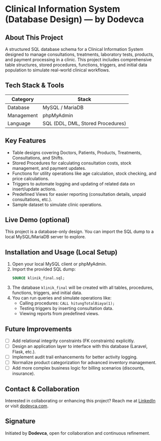 # Clinical Information System (Database Design) — by Dodevca

## About This Project
A structured SQL database schema for a Clinical Information System designed to manage consultations, treatments, laboratory tests, products, and payment processing in a clinic. This project includes comprehensive table structures, stored procedures, functions, triggers, and initial data population to simulate real-world clinical workflows.

## Tech Stack & Tools
| Category     | Stack                        |
|--------------|------------------------------|
| Database     | MySQL / MariaDB               |
| Management   | phpMyAdmin                    |
| Language     | SQL (DDL, DML, Stored Procedures) |

## Key Features
- Table designs covering Doctors, Patients, Products, Treatments, Consultations, and Shifts.
- Stored Procedures for calculating consultation costs, stock management, and payment updates.
- Functions for utility operations like age calculation, stock checking, and price calculations.
- Triggers to automate logging and updating of related data on insert/update actions.
- Predefined Views for easier reporting (consultation details, unpaid consultations, etc.).
- Sample dataset to simulate clinic operations.

## Live Demo (optional)
This project is a database-only design. You can import the SQL dump to a local MySQL/MariaDB server to explore.

## Installation and Usage (Local Setup)
1. Open your local MySQL client or phpMyAdmin.
2. Import the provided SQL dump:
    ```sql
    SOURCE klinik_final.sql;
    ```
3. The database `klinik_final` will be created with all tables, procedures, functions, triggers, and initial data.
4. You can run queries and simulate operations like:
    - Calling procedures: `CALL hitungTotalBiaya(1);`
    - Testing triggers by inserting consultation data.
    - Viewing reports from predefined views.

## Future Improvements
- [ ] Add relational integrity constraints (FK constraints) explicitly.
- [ ] Design an application layer to interface with this database (Laravel, Flask, etc.).
- [ ] Implement audit trail enhancements for better activity logging.
- [ ] Normalize product categorization for advanced inventory management.
- [ ] Add more complex business logic for billing scenarios (discounts, insurance).

## Contact & Collaboration
Interested in collaborating or enhancing this project?
Reach me at [LinkedIn](https://linkedin.com/in/dodevca) or visit [dodevca.com](https://dodevca.com).

## Signature
Initiated by **Dodevca**, open for collaboration and continuous refinement.
